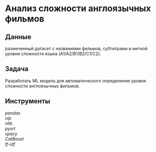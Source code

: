 # Анализ сложности англоязычных фильмов

## Данные

размеченный датасет с названиями фильмов, субтитрами и меткой уровня сложности языка (A1/A2/B1/B2/C1/C2).

## Задача

Разработать ML модель для автоматического определения уровня сложности англоязычных фильмов.

## Инструменты
*pandas*  
*nlp*  
*nltk*  
*pysrt*  
*spacy*  
*CatBoost*  
*tf-idf*
